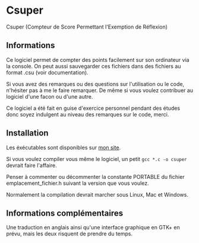 Csuper
======

Csuper (Compteur de Score Permettant l'Exemption de Réflexion)

Informations
-----------

Ce logiciel permet de compter des points facilement sur son ordinateur via la console.
On peut aussi sauvegarder ces fichiers dans des fichiers au format .csu (voir documentation).

Si vous avez des remarques ou des questions sur l'utilisation ou le code, n'hésiter pas à me le faire remarquer. De même si vous voulez contribuer au logiciel d'une facon ou d'une autre.

Ce logiciel a été fait en guise d'exercice personnel pendant des études donc soyez indulgent au niveau des remarques sur le code, merci.

Installation
-----------
Les éxécutables sont disponibles sur [mon site](http://dalan.netne.net/wordpress).

Si vous voulez compiler vous même le logiciel, un petit `gcc *.c -o csuper` devrait faire l'affaire.

Penser à commenter ou décommenter la constante PORTABLE du fichier emplacement_fichier.h suivant la version que vous voulez.

Normalement la compilation devrait marcher sous Linux, Mac et Windows.

Informations complémentaires
----------------------------
Une traduction en anglais ainsi qu'une interface graphique en GTK+ en prévu, mais les deux risquent de prendre du temps.